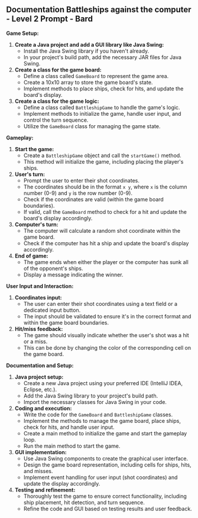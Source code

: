 ## Documentation Battleships against the computer - Level 2 Prompt - Bard


**Game Setup:**

1. **Create a Java project and add a GUI library like Java Swing:**
    - Install the Java Swing library if you haven't already.
    - In your project's build path, add the necessary JAR files for Java Swing.
2. **Create a class for the game board:**
    - Define a class called `GameBoard` to represent the game area.
    - Create a 10x10 array to store the game board's state.
    - Implement methods to place ships, check for hits, and update the board's display.
3. **Create a class for the game logic:**
    - Define a class called `BattleshipGame` to handle the game's logic.
    - Implement methods to initialize the game, handle user input, and control the turn sequence.
    - Utilize the `GameBoard` class for managing the game state.

**Gameplay:**

1. **Start the game:**
    - Create a `BattleshipGame` object and call the `startGame()` method.
    - This method will initialize the game, including placing the player's ships.
2. **User's turn:**
    - Prompt the user to enter their shot coordinates.
    - The coordinates should be in the format `x y`, where `x` is the column number (0-9) and `y` is the row number (0-9).
    - Check if the coordinates are valid (within the game board boundaries).
    - If valid, call the `GameBoard` method to check for a hit and update the board's display accordingly.
3. **Computer's turn:**
    - The computer will calculate a random shot coordinate within the game board.
    - Check if the computer has hit a ship and update the board's display accordingly.
4. **End of game:**
    - The game ends when either the player or the computer has sunk all of the opponent's ships.
    - Display a message indicating the winner.

**User Input and Interaction:**

1. **Coordinates input:**
    - The user can enter their shot coordinates using a text field or a dedicated input button.
    - The input should be validated to ensure it's in the correct format and within the game board boundaries.
2. **Hit/miss feedback:**
    - The game should visually indicate whether the user's shot was a hit or a miss.
    - This can be done by changing the color of the corresponding cell on the game board.

**Documentation and Setup:**

1. **Java project setup:**
    - Create a new Java project using your preferred IDE (IntelliJ IDEA, Eclipse, etc.).
    - Add the Java Swing library to your project's build path.
    - Import the necessary classes for Java Swing in your code.
2. **Coding and execution:**
    - Write the code for the `GameBoard` and `BattleshipGame` classes.
    - Implement the methods to manage the game board, place ships, check for hits, and handle user input.
    - Create a main method to initialize the game and start the gameplay loop.
    - Run the main method to start the game.
3. **GUI implementation:**
    - Use Java Swing components to create the graphical user interface.
    - Design the game board representation, including cells for ships, hits, and misses.
    - Implement event handling for user input (shot coordinates) and update the display accordingly.
4. **Testing and refinement:**
    - Thoroughly test the game to ensure correct functionality, including ship placement, hit detection, and turn sequence.
    - Refine the code and GUI based on testing results and user feedback.